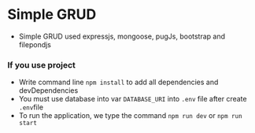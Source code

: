 # Simple GRUD 
- Simple GRUD used expressjs, mongoose, pugJs, bootstrap and filepondjs

### If you use project
- Write command line `npm install` to add all dependencies and devDependencies
- You must use database into var `DATABASE_URI` into `.env` file after create `.env`file
- To run the application, we type the command `npm run dev` or `npm run start`